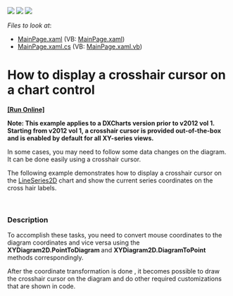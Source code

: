 <!-- default badges list -->
![](https://img.shields.io/endpoint?url=https://codecentral.devexpress.com/api/v1/VersionRange/128567991/11.2.5%2B)
[![](https://img.shields.io/badge/Open_in_DevExpress_Support_Center-FF7200?style=flat-square&logo=DevExpress&logoColor=white)](https://supportcenter.devexpress.com/ticket/details/E3569)
[![](https://img.shields.io/badge/📖_How_to_use_DevExpress_Examples-e9f6fc?style=flat-square)](https://docs.devexpress.com/GeneralInformation/403183)
<!-- default badges end -->
<!-- default file list -->
*Files to look at*:

* [MainPage.xaml](./CS/DXCharts_DisplayCrosshairCursor/MainPage.xaml) (VB: [MainPage.xaml](./VB/DXCharts_DisplayCrosshairCursor/MainPage.xaml))
* [MainPage.xaml.cs](./CS/DXCharts_DisplayCrosshairCursor/MainPage.xaml.cs) (VB: [MainPage.xaml.vb](./VB/DXCharts_DisplayCrosshairCursor/MainPage.xaml.vb))
<!-- default file list end -->
# How to display a crosshair cursor on a chart control
<!-- run online -->
**[[Run Online]](https://codecentral.devexpress.com/e3569)**
<!-- run online end -->


<p><strong>Note: This example applies to a</strong><strong> </strong><strong>DX</strong><strong>Charts version prior to v2012 vol 1. Starting from v2012 vol 1, a crosshair cursor is provided out-of-the-box and is enabled by default for all XY-series views.</strong></p><p>In some cases, you may need to follow some data changes on the diagram. It can be done easily using a crosshair cursor.</p><p>The following example demonstrates how to display a crosshair cursor on the <a href="http://documentation.devexpress.com/#WPF/clsDevExpressXpfChartsLineSeries2Dtopic"><u>LineSeries2D</u></a> chart and show the current series coordinates on the cross hair labels.</p><br />



<h3>Description</h3>

<p>To accomplish these tasks, you need to convert mouse coordinates to the diagram coordinates  and vice versa  using the<strong> XYDiagram2D.PointToDiagram </strong>and  <strong>XYDiagram2D.DiagramToPoint</strong>  methods correspondingly.</p><p>After the coordinate  transformation is done , it becomes possible to draw the crosshair cursor on the diagram and do other required customizations that are shown in code.     </p><br />
<p><br />
</p>

<br/>


